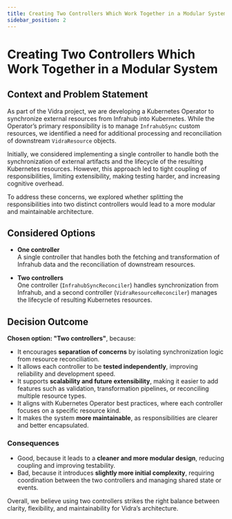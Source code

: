 ```yaml
---
title: Creating Two Controllers Which Work Together in a Modular System
sidebar_position: 2
---
```


# Creating Two Controllers Which Work Together in a Modular System

## Context and Problem Statement

As part of the Vidra project, we are developing a Kubernetes Operator to synchronize external resources from Infrahub into Kubernetes. While the Operator’s primary responsibility is to manage `InfrahubSync` custom resources, we identified a need for additional processing and reconciliation of downstream `VidraResource` objects.

Initially, we considered implementing a single controller to handle both the synchronization of external artifacts and the lifecycle of the resulting Kubernetes resources. However, this approach led to tight coupling of responsibilities, limiting extensibility, making testing harder, and increasing cognitive overhead.

To address these concerns, we explored whether splitting the responsibilities into two distinct controllers would lead to a more modular and maintainable architecture.

## Considered Options

* **One controller**  
  A single controller that handles both the fetching and transformation of Infrahub data and the reconciliation of downstream resources.

* **Two controllers**  
  One controller (`InfrahubSyncReconciler`) handles synchronization from Infrahub, and a second controller (`VidraResourceReconciler`) manages the lifecycle of resulting Kubernetes resources.

## Decision Outcome

**Chosen option: "Two controllers"**, because:

- It encourages **separation of concerns** by isolating synchronization logic from resource reconciliation.
- It allows each controller to be **tested independently**, improving reliability and development speed.
- It supports **scalability and future extensibility**, making it easier to add features such as validation, transformation pipelines, or reconciling multiple resource types.
- It aligns with Kubernetes Operator best practices, where each controller focuses on a specific resource kind.
- It makes the system **more maintainable**, as responsibilities are clearer and better encapsulated.

### Consequences

* Good, because it leads to a **cleaner and more modular design**, reducing coupling and improving testability.
* Bad, because it introduces **slightly more initial complexity**, requiring coordination between the two controllers and managing shared state or events.

Overall, we believe using two controllers strikes the right balance between clarity, flexibility, and maintainability for Vidra’s architecture.
